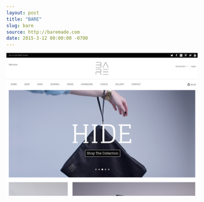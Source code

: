 ```yaml
---
layout: post 
title: "BARE"
slug: bare
source: http://baremade.com
date: 2015-3-12 00:00:00 -0700
---
```


<img src="/screenshots/bare.jpg">
